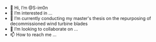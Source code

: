 - 👋 Hi, I’m @S-im0n
- 👀 I’m interested in ...
- 🌱 I’m currently conducting my master's thesis on the repurposing of decommissioned wind turbine blades
- 💞️ I’m looking to collaborate on ...
- 📫 How to reach me ...

<!---
S-im0n/S-im0n is a ✨ special ✨ repository because its `README.md` (this file) appears on your GitHub profile.
You can click the Preview link to take a look at your changes.
--->
